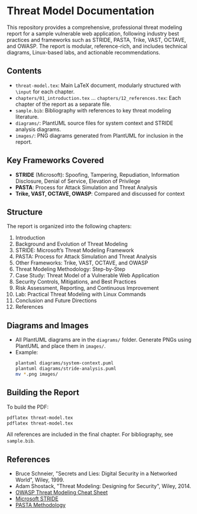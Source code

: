 # Threat Model Documentation


This repository provides a comprehensive, professional threat modeling report for a sample vulnerable web application, following industry best practices and frameworks such as STRIDE, PASTA, Trike, VAST, OCTAVE, and OWASP. The report is modular, reference-rich, and includes technical diagrams, Linux-based labs, and actionable recommendations.


## Contents
- `threat-model.tex`: Main LaTeX document, modularly structured with `\input` for each chapter.
- `chapters/01_introduction.tex` ... `chapters/12_references.tex`: Each chapter of the report as a separate file.
- `sample.bib`: Bibliography with references to key threat modeling literature.
- `diagrams/`: PlantUML source files for system context and STRIDE analysis diagrams.
- `images/`: PNG diagrams generated from PlantUML for inclusion in the report.


## Key Frameworks Covered
- **STRIDE** (Microsoft): Spoofing, Tampering, Repudiation, Information Disclosure, Denial of Service, Elevation of Privilege
- **PASTA**: Process for Attack Simulation and Threat Analysis
- **Trike, VAST, OCTAVE, OWASP**: Compared and discussed for context


## Structure
The report is organized into the following chapters:

1. Introduction
2. Background and Evolution of Threat Modeling
3. STRIDE: Microsoft’s Threat Modeling Framework
4. PASTA: Process for Attack Simulation and Threat Analysis
5. Other Frameworks: Trike, VAST, OCTAVE, and OWASP
6. Threat Modeling Methodology: Step-by-Step
7. Case Study: Threat Model of a Vulnerable Web Application
8. Security Controls, Mitigations, and Best Practices
9. Risk Assessment, Reporting, and Continuous Improvement
10. Lab: Practical Threat Modeling with Linux Commands
11. Conclusion and Future Directions
12. References

## Diagrams and Images
- All PlantUML diagrams are in the `diagrams/` folder. Generate PNGs using PlantUML and place them in `images/`.
- Example:
   ```sh
   plantuml diagrams/system-context.puml
   plantuml diagrams/stride-analysis.puml
   mv *.png images/
   ```

## Building the Report
To build the PDF:
```sh
pdflatex threat-model.tex
pdflatex threat-model.tex
```
All references are included in the final chapter. For bibliography, see `sample.bib`.

## References
- Bruce Schneier, "Secrets and Lies: Digital Security in a Networked World", Wiley, 1999.
- Adam Shostack, "Threat Modeling: Designing for Security", Wiley, 2014.
- [OWASP Threat Modeling Cheat Sheet](https://cheatsheetseries.owasp.org/cheatsheets/Threat_Modeling_Cheat_Sheet.html)
- [Microsoft STRIDE](https://docs.microsofhttps://verbose-adventure-7vw5jj5j94pp2p5xv.github.dev/t.com/en-us/security/engineering/stride-threat-modeling)
- [PASTA Methodology](https://www.securityinnovation.com/blog/pasta-threat-modeling-methodology/)